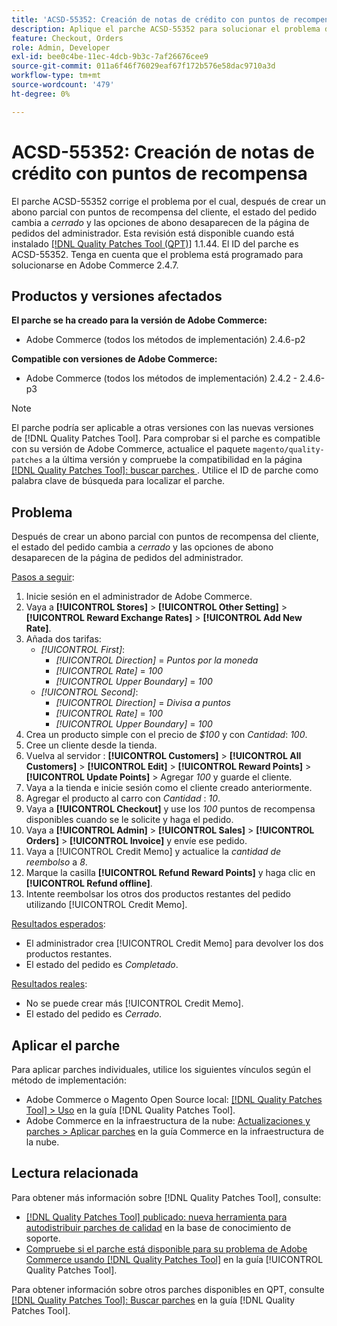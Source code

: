 ```yaml
---
title: 'ACSD-55352: Creación de notas de crédito con puntos de recompensa'
description: Aplique el parche ACSD-55352 para solucionar el problema de Adobe Commerce en el que, después de crear una nota de crédito parcial con puntos de recompensa del cliente, el estado del pedido cambia a *cerrado* y las opciones de nota de crédito desaparecen de la página de orden del administrador.
feature: Checkout, Orders
role: Admin, Developer
exl-id: bee0c4be-11ec-4dcb-9b3c-7af26676cee9
source-git-commit: 011a6f46f76029eaf67f172b576e58dac9710a3d
workflow-type: tm+mt
source-wordcount: '479'
ht-degree: 0%

---
```


# ACSD-55352: Creación de notas de crédito con puntos de recompensa

El parche ACSD-55352 corrige el problema por el cual, después de crear un abono parcial con puntos de recompensa del cliente, el estado del pedido cambia a *cerrado* y las opciones de abono desaparecen de la página de pedidos del administrador. Esta revisión está disponible cuando está instalado [[!DNL Quality Patches Tool (QPT)]](https://experienceleague.adobe.com/es/docs/commerce-operations/tools/quality-patches-tool/quality-patches-tool-to-self-serve-quality-patches) 1.1.44. El ID del parche es ACSD-55352. Tenga en cuenta que el problema está programado para solucionarse en Adobe Commerce 2.4.7.

## Productos y versiones afectados

**El parche se ha creado para la versión de Adobe Commerce:**

* Adobe Commerce (todos los métodos de implementación) 2.4.6-p2

**Compatible con versiones de Adobe Commerce:**

* Adobe Commerce (todos los métodos de implementación) 2.4.2 - 2.4.6-p3

>[!NOTE]
>
>El parche podría ser aplicable a otras versiones con las nuevas versiones de [!DNL Quality Patches Tool]. Para comprobar si el parche es compatible con su versión de Adobe Commerce, actualice el paquete `magento/quality-patches` a la última versión y compruebe la compatibilidad en la página [[!DNL Quality Patches Tool]: buscar parches ](https://experienceleague.adobe.com/tools/commerce-quality-patches/index.html?lang=es). Utilice el ID de parche como palabra clave de búsqueda para localizar el parche.

## Problema

Después de crear un abono parcial con puntos de recompensa del cliente, el estado del pedido cambia a *cerrado* y las opciones de abono desaparecen de la página de pedidos del administrador.

<u>Pasos a seguir</u>:

1. Inicie sesión en el administrador de Adobe Commerce.
2. Vaya a **[!UICONTROL Stores]** > **[!UICONTROL Other Setting]** > **[!UICONTROL Reward Exchange Rates]** > **[!UICONTROL Add New Rate]**.
3. Añada dos tarifas:
   * *[!UICONTROL First]*:
      * *[!UICONTROL Direction]* = *Puntos por la moneda*
      * *[!UICONTROL Rate]* = *100*
      * *[!UICONTROL Upper Boundary]* = *100*
   * *[!UICONTROL Second]*:
      * *[!UICONTROL Direction]* = *Divisa a puntos*
      * *[!UICONTROL Rate]* = *100*
      * *[!UICONTROL Upper Boundary]* = *100*
4. Crea un producto simple con el precio de *$100* y con *Cantidad*: *100*.
5. Cree un cliente desde la tienda.
6. Vuelva al servidor : **[!UICONTROL Customers]** > **[!UICONTROL All Customers]** > **[!UICONTROL Edit]** > **[!UICONTROL Reward Points]** > **[!UICONTROL Update Points]** > Agregar *100* y guarde el cliente.
7. Vaya a la tienda e inicie sesión como el cliente creado anteriormente.
8. Agregar el producto al carro con *Cantidad* : *10*.
9. Vaya a **[!UICONTROL Checkout]** y use los *100* puntos de recompensa disponibles cuando se le solicite y haga el pedido.
10. Vaya a **[!UICONTROL Admin]** > **[!UICONTROL Sales]** > **[!UICONTROL Orders]** > **[!UICONTROL Invoice]** y envíe ese pedido.
11. Vaya a [!UICONTROL Credit Memo] y actualice la *cantidad de reembolso* a *8*.
12. Marque la casilla **[!UICONTROL Refund Reward Points]** y haga clic en **[!UICONTROL Refund offline]**.
13. Intente reembolsar los otros dos productos restantes del pedido utilizando [!UICONTROL Credit Memo].

<u>Resultados esperados</u>:

* El administrador crea [!UICONTROL Credit Memo] para devolver los dos productos restantes.
* El estado del pedido es *Completado*.

<u>Resultados reales</u>:

* No se puede crear más [!UICONTROL Credit Memo].
* El estado del pedido es *Cerrado*.

## Aplicar el parche

Para aplicar parches individuales, utilice los siguientes vínculos según el método de implementación:

* Adobe Commerce o Magento Open Source local: [[!DNL Quality Patches Tool] > Uso](/help/tools/quality-patches-tool/usage.md) en la guía [!DNL Quality Patches Tool].
* Adobe Commerce en la infraestructura de la nube: [Actualizaciones y parches > Aplicar parches](https://experienceleague.adobe.com/docs/commerce-cloud-service/user-guide/develop/upgrade/apply-patches.html?lang=es) en la guía Commerce en la infraestructura de la nube.

## Lectura relacionada

Para obtener más información sobre [!DNL Quality Patches Tool], consulte:

* [[!DNL Quality Patches Tool] publicado: nueva herramienta para autodistribuir parches de calidad](https://experienceleague.adobe.com/es/docs/commerce-operations/tools/quality-patches-tool/quality-patches-tool-to-self-serve-quality-patches) en la base de conocimiento de soporte.
* [Compruebe si el parche está disponible para su problema de Adobe Commerce usando [!DNL Quality Patches Tool]](/help/tools/quality-patches-tool/patches-available-in-qpt/check-patch-for-magento-issue-with-magento-quality-patches.md) en la guía [!UICONTROL Quality Patches Tool].


Para obtener información sobre otros parches disponibles en QPT, consulte [[!DNL Quality Patches Tool]: Buscar parches](https://experienceleague.adobe.com/tools/commerce-quality-patches/index.html?lang=es) en la guía [!DNL Quality Patches Tool].
